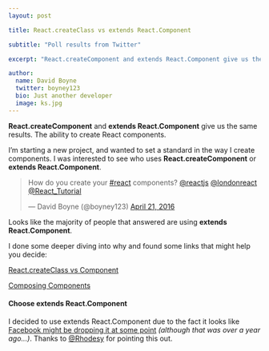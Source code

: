 ```yaml
---
layout: post

title: React.createClass vs extends React.Component

subtitle: "Poll results from Twitter"

excerpt: "React.createComponent and extends React.Component give us the same results. The ability to create React components..."

author:
  name: David Boyne
  twitter: boyney123
  bio: Just another developer
  image: ks.jpg
---
```


**React.createComponent** and **extends React.Component** give us the same results. The ability to create React components.

I’m starting a new project, and wanted to set a standard in the way I create components. I was interested to see who uses 
**React.createComponent** or **extends React.Component**.  

<blockquote class="twitter-tweet" data-lang="en"><p lang="en" dir="ltr">How do you create your <a href="https://twitter.com/hashtag/react?src=hash">#react</a> components? <a href="https://twitter.com/reactjs">@reactjs</a> <a href="https://twitter.com/londonreact">@londonreact</a> <a href="https://twitter.com/React_Tutorial">@React_Tutorial</a></p>&mdash; David Boyne (@boyney123) <a href="https://twitter.com/boyney123/status/723084810990702592">April 21, 2016</a></blockquote>
<script async src="//platform.twitter.com/widgets.js" charset="utf-8"></script>

Looks like the majority of people that answered are using **extends React.Component**. 

I done some deeper diving into why and found some links that might help you decide: 

[React.createClass vs Component](https://toddmotto.com/react-create-class-versus-component/)

[Composing Components](https://reactjsnews.com/composing-components)

#### Choose extends React.Component

I decided to use extends React.Component due to the fact it looks like [Facebook might be dropping it at some point](https://facebook.github.io/react/blog/2015/03/10/react-v0.13.html) *(although that was over a year ago...)*. Thanks to [@Rhodesy](https://twitter.com/Rhodesy) for pointing this out. 




